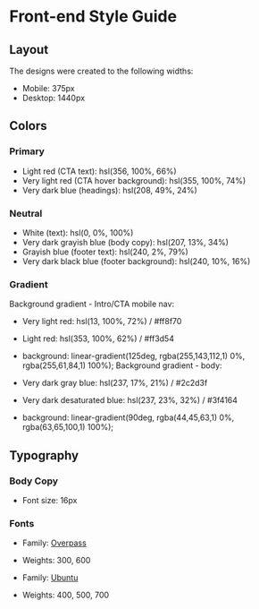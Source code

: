 # Front-end Style Guide

## Layout

The designs were created to the following widths:

-   Mobile: 375px
-   Desktop: 1440px

## Colors

### Primary

-   Light red (CTA text): hsl(356, 100%, 66%)
-   Very light red (CTA hover background): hsl(355, 100%, 74%)
-   Very dark blue (headings): hsl(208, 49%, 24%)

### Neutral

-   White (text): hsl(0, 0%, 100%)
-   Very dark grayish blue (body copy): hsl(207, 13%, 34%)
-   Grayish blue (footer text): hsl(240, 2%, 79%)
-   Very dark black blue (footer background): hsl(240, 10%, 16%)

### Gradient

Background gradient - Intro/CTA mobile nav:

-   Very light red: hsl(13, 100%, 72%) / #ff8f70
-   Light red: hsl(353, 100%, 62%) / #ff3d54

-   background: linear-gradient(125deg, rgba(255,143,112,1) 0%, rgba(255,61,84,1) 100%);
    Background gradient - body:

-   Very dark gray blue: hsl(237, 17%, 21%) / #2c2d3f
-   Very dark desaturated blue: hsl(237, 23%, 32%) / #3f4164

-   background: linear-gradient(90deg, rgba(44,45,63,1) 0%, rgba(63,65,100,1) 100%);

## Typography

### Body Copy

-   Font size: 16px

### Fonts

-   Family: [Overpass](https://fonts.google.com/specimen/Overpass?preview.text_type=custom)
-   Weights: 300, 600

-   Family: [Ubuntu](https://fonts.google.com/specimen/Ubuntu?preview.text_type=custom)
-   Weights: 400, 500, 700
